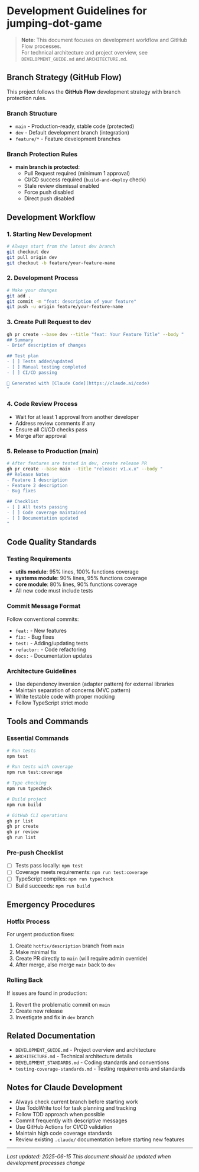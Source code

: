 # Development Guidelines for jumping-dot-game

> **Note**: This document focuses on development workflow and GitHub Flow processes.  
> For technical architecture and project overview, see `DEVELOPMENT_GUIDE.md` and `ARCHITECTURE.md`.

## Branch Strategy (GitHub Flow)

This project follows the **GitHub Flow** development strategy with branch protection rules.

### Branch Structure
- `main` - Production-ready, stable code (protected)
- `dev` - Default development branch (integration)
- `feature/*` - Feature development branches

### Branch Protection Rules
- **main branch is protected**:
  - Pull Request required (minimum 1 approval)
  - CI/CD success required (`build-and-deploy` check)
  - Stale review dismissal enabled
  - Force push disabled
  - Direct push disabled

## Development Workflow

### 1. Starting New Development
```bash
# Always start from the latest dev branch
git checkout dev
git pull origin dev
git checkout -b feature/your-feature-name
```

### 2. Development Process
```bash
# Make your changes
git add .
git commit -m "feat: description of your feature"
git push -u origin feature/your-feature-name
```

### 3. Create Pull Request to dev
```bash
gh pr create --base dev --title "feat: Your Feature Title" --body "
## Summary
- Brief description of changes

## Test plan
- [ ] Tests added/updated
- [ ] Manual testing completed
- [ ] CI/CD passing

🤖 Generated with [Claude Code](https://claude.ai/code)
"
```

### 4. Code Review Process
- Wait for at least 1 approval from another developer
- Address review comments if any
- Ensure all CI/CD checks pass
- Merge after approval

### 5. Release to Production (main)
```bash
# After features are tested in dev, create release PR
gh pr create --base main --title "release: v1.x.x" --body "
## Release Notes
- Feature 1 description
- Feature 2 description
- Bug fixes

## Checklist
- [ ] All tests passing
- [ ] Code coverage maintained
- [ ] Documentation updated
"
```

## Code Quality Standards

### Testing Requirements
- **utils module**: 95% lines, 100% functions coverage
- **systems module**: 90% lines, 95% functions coverage
- **core module**: 80% lines, 90% functions coverage
- All new code must include tests

### Commit Message Format
Follow conventional commits:
- `feat:` - New features
- `fix:` - Bug fixes
- `test:` - Adding/updating tests
- `refactor:` - Code refactoring
- `docs:` - Documentation updates

### Architecture Guidelines
- Use dependency inversion (adapter pattern) for external libraries
- Maintain separation of concerns (MVC pattern)
- Write testable code with proper mocking
- Follow TypeScript strict mode

## Tools and Commands

### Essential Commands
```bash
# Run tests
npm test

# Run tests with coverage
npm run test:coverage

# Type checking
npm run typecheck

# Build project
npm run build

# GitHub CLI operations
gh pr list
gh pr create
gh pr review
gh run list
```

### Pre-push Checklist
- [ ] Tests pass locally: `npm test`
- [ ] Coverage meets requirements: `npm run test:coverage`
- [ ] TypeScript compiles: `npm run typecheck`
- [ ] Build succeeds: `npm run build`

## Emergency Procedures

### Hotfix Process
For urgent production fixes:
1. Create `hotfix/description` branch from `main`
2. Make minimal fix
3. Create PR directly to `main` (will require admin override)
4. After merge, also merge `main` back to `dev`

### Rolling Back
If issues are found in production:
1. Revert the problematic commit on `main`
2. Create new release
3. Investigate and fix in `dev` branch

## Related Documentation
- `DEVELOPMENT_GUIDE.md` - Project overview and architecture
- `ARCHITECTURE.md` - Technical architecture details
- `DEVELOPMENT_STANDARDS.md` - Coding standards and conventions
- `testing-coverage-standards.md` - Testing requirements and standards

## Notes for Claude Development
- Always check current branch before starting work
- Use TodoWrite tool for task planning and tracking
- Follow TDD approach when possible
- Commit frequently with descriptive messages
- Use GitHub Actions for CI/CD validation
- Maintain high code coverage standards
- Review existing `.claude/` documentation before starting new features

---
*Last updated: 2025-06-15*
*This document should be updated when development processes change*